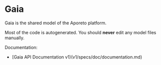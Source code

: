 # Gaia


Gaia is the shared model of the Aporeto platform.

Most of the code is autogenerated. You should **never** edit any model files manually.

Documentation:

- [Gaia API Documentation v1)(v1/specs/doc/documentation.md)
